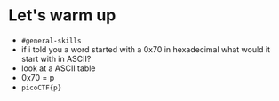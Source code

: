 
# Let's warm up

- `#general-skills`
- if i told you a word started with a 0x70 in hexadecimal what would it start with in ASCII?
- look at a ASCII table
- 0x70 = p
-  `picoCTF{p}`